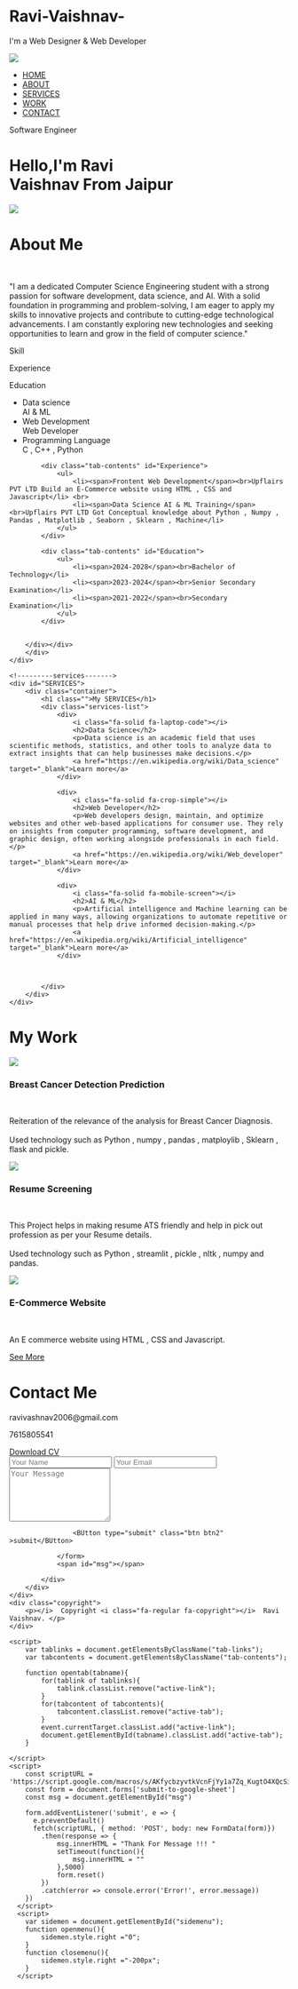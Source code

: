 # Ravi-Vaishnav-
I'm a Web Designer &amp; Web Developer 
<!DOCTYPE html>
<html lang="en">
<head>
    <meta charset="UTF-8">
    <meta name="viewport" content="width=device-width, initial-scale=1.0">
    <title>Ravi Vaishnav Portfolio</title>
    <link rel="stylesheet" href="style.css">
    <link rel="shortcut icon" href="images/img3.png" type="banner_image">
    <script src="https://kit.fontawesome.com/b1c2de8876.js" crossorigin="anonymous"></script>
</head>
<body>
    <div id="header">
        <div class="container">
            <nav>
                <img src="images/logo.png" class="logo">
                <ul id="sidemenu">
                    <li><a href="#header">HOME</a></li>
                    <li><a href="#about">ABOUT</a></li>
                    <li><a href="#SERVICES">SERVICES</a></li>
                    <li><a href="#work">WORK</a></li>
                    <li><a href="#contact">CONTACT</a></li>
                    <i class="fa-solid fa-xmark" onclick="closemenu()"></i>
                </ul>
                <i class="fa-solid fa-bars" onclick="openmenu()"></i>
            </nav>
            <div class="header-text"><p>Software Engineer</p>
                <h1>Hello,I'm <span>Ravi</span><br>Vaishnav From Jaipur </h1>
            </div>
            </div>
            </div>
    <div id="about">
        <div class="container">
            <div class="row"><div class="about-col-1">
                <img src="images/img.jpg">
            </div>
        <div class="about-col-2">
            <h1 class="sub-title">About Me</h1><br>
            <p>"I am a dedicated Computer Science Engineering student with a strong passion for software development, data science, and AI. With a solid foundation in programming and problem-solving, I am eager to apply my skills to innovative projects and contribute to cutting-edge technological advancements. I am constantly exploring new technologies and seeking opportunities to learn and grow in the field of computer science."</p>
            <div class="tab-title">
                <p class="tab-links active-link" onclick="opentab('Skill')" >Skill</p>
                <p class="tab-links" onclick="opentab('Experience')">Experience</p>
                <p class="tab-links" onclick="opentab('Education')">Education</p>
            </div>
            <div class="tab-contents active-tab" id="Skill">
                <ul>
                    <li><span>Data science</span><br>AI & ML</li>
                    <li><span>Web Development </span><br>Web Developer</li>
                    <li><span>Programming Language</span><br>C , C++ , Python</li>
                </ul>
            </div>

            <div class="tab-contents" id="Experience">
                <ul>
                    <li><span>Frontent Web Development</span><br>Upflairs PVT LTD Build an E-Commerce website using HTML , CSS and Javascript</li> <br>
                    <li><span>Data Science AI & ML Training</span><br>Upflairs PVT LTD Got Conceptual knowledge about Python , Numpy , Pandas , Matplotlib , Seaborn , Sklearn , Machine</li>
                </ul>
            </div>

            <div class="tab-contents" id="Education">
                <ul>
                    <li><span>2024-2028</span><br>Bachelor of Technology</li>
                    <li><span>2023-2024</span><br>Senior Secondary Examination</li>
                    <li><span>2021-2022</span><br>Secondary Examination</li>
                </ul>
            </div>


        </div></div>
        </div>
    </div>

    <!---------services------->
    <div id="SERVICES">
        <div class="container">
            <h1 class="">My SERVICES</h1>
            <div class="services-list">
                <div>
                    <i class="fa-solid fa-laptop-code"></i>
                    <h2>Data Science</h2>
                    <p>Data science is an academic field that uses scientific methods, statistics, and other tools to analyze data to extract insights that can help businesses make decisions.</p>
                    <a href="https://en.wikipedia.org/wiki/Data_science" target="_blank">Learn more</a>
                </div>

                <div>
                    <i class="fa-solid fa-crop-simple"></i>
                    <h2>Web Developer</h2>
                    <p>Web developers design, maintain, and optimize websites and other web-based applications for consumer use. They rely on insights from computer programming, software development, and graphic design, often working alongside professionals in each field.</p>
                    <a href="https://en.wikipedia.org/wiki/Web_developer" target="_blank">Learn more</a>
                </div>

                <div>
                    <i class="fa-solid fa-mobile-screen"></i>
                    <h2>AI & ML</h2>
                    <p>Artificial intelligence and Machine learning can be applied in many ways, allowing organizations to automate repetitive or manual processes that help drive informed decision-making.</p>
                    <a href="https://en.wikipedia.org/wiki/Artificial_intelligence" target="_blank">Learn more</a>
                </div>



            </div>
        </div>
    </div>

<!------work-------->

<div id="work">
    <div class="container">
        <h1 class="sub-title">My Work</h1>
        <div class="Work-list">
            <div class="Work">
                <img src="images/mywork1.jpg" >
                <div class="layer">
                    <h3>Breast Cancer Detection Prediction</h3><br>
                    <p>Reiteration of the relevance of the analysis for Breast Cancer Diagnosis.
                       <br><br> Used technology such as Python , numpy , pandas , matploylib , Sklearn , flask and pickle.</p>
                    <a href="https://github.com/ravivaishnav15/Breast-Cancer-Detection-Prediction" target="_blank"><i class="fa-solid fa-arrow-up-right-from-square"></i></a>
                </div>
            </div>
            <div class="Work">
                <img src="images/mywork2.png" >
                <div class="layer">
                    <h3>Resume Screening</h3><br>
                    <p>This Project helps in making resume ATS friendly and help in  pick out profession as per your Resume details.
                       <br><br> Used technology such as Python , streamlit , pickle , nltk , numpy and pandas.</p>
                    <a href="https://github.com/ravivaishnav15/Resume-Screening-with-Python" target="_blank"><i class="fa-solid fa-arrow-up-right-from-square"></i></a>
                </div>
            </div>
            <div class="Work">
                <img src="images/mywork3.jpg" >
                <div class="layer">
                    <h3>E-Commerce Website</h3><br>
                    <p>An E commerce website using HTML , CSS and Javascript.</p>
                    <a href="https://github.com/ravivaishnav15/E-Commerce-Website" target="_blank"><i class="fa-solid fa-arrow-up-right-from-square"></i></a>
                </div>
            </div>
        </div>
        <a href="#" class="btn">See More</a>
    </div>
</div>

<!-------contact------->

<div id="contact">
    <div class="container">
        <div class="row">
            <div class="contact-left">
                <h1 class="sub-title">Contact Me</h1>
                <p><i class="fa-regular fa-paper-plane"></i>ravivashnav2006@gmail.com</p>
                <p><i class="fa-solid fa-square-phone"></i>7615805541</p>
                <div class="social-icons">
                <a href="https://x.com/ravi_pandit_15" target="_blank"><i class="fa-brands fa-x-twitter"></i></i></a>
                <a href="https://www.instagram.com/ravi_pandit_15?igsh=Y2toMTBpeDdqMnB6" target="_blank"><i class="fa-brands fa-instagram"></i></a>
                <a href="https://www.linkedin.com/in/ravi_pandit_15" target="_blank"><i class="fa-brands fa-linkedin"></i></a>
                <a href="https://www.facebook.com/ravivaishnav?mibextid=ZbWKwL" target="_blank"><i class="fa-brands fa-facebook"></i></a>
                </div>
                <a href="images/Resume.pdf" download class="btn btn2">Download CV</a>
            </div>
            <div class="contact-right">
                <form name="submit-to-google-sheet">
                    <input type="text" Name="Name" placeholder="Your Name" required>
                    <input type="email" name="email" placeholder="Your Email" required>
                    <textarea name="Message" rows="6" placeholder="Your Message"></textarea>
                    
                    <BUtton type="submit" class="btn btn2" >submit</BUtton>
                    
                </form>
                <span id="msg"></span>
                
            </div>
        </div>
    </div>
    <div class="copyright">
        <p></i>  Copyright <i class="fa-regular fa-copyright"></i>  Ravi Vaishnav. </p>
    </div>
</div>

    <script>
        var tablinks = document.getElementsByClassName("tab-links");
        var tabcontents = document.getElementsByClassName("tab-contents");

        function opentab(tabname){
            for(tablink of tablinks){
                tablink.classList.remove("active-link");
            }
            for(tabcontent of tabcontents){
                tabcontent.classList.remove("active-tab");
            }
            event.currentTarget.classList.add("active-link");
            document.getElementById(tabname).classList.add("active-tab");
        }
        
    </script>
    <script>
        const scriptURL = 'https://script.google.com/macros/s/AKfycbzyvtkVcnFjYy1a7Zq_KugtO4XQcSiiGX0M1sIlWUcc7wtiTfhyVRA09Og184f0xeL_/exec'
        const form = document.forms['submit-to-google-sheet']
        const msg = document.getElementById("msg")
      
        form.addEventListener('submit', e => {
          e.preventDefault()
          fetch(scriptURL, { method: 'POST', body: new FormData(form)})
            .then(response => {
                msg.innerHTML = "Thank For Message !!! "
                setTimeout(function(){
                    msg.innerHTML = ""
                },5000)
                form.reset()
            })
            .catch(error => console.error('Error!', error.message))
        })
      </script>
      <script>
        var sidemen = document.getElementById("sidemenu");
        function openmenu(){
            sidemen.style.right ="0";
        }
        function closemenu(){
            sidemen.style.right ="-200px";
        }
      </script>
    
</body>
</html><!DOCTYPE html>
<html lang="en">
<head>
    <meta charset="UTF-8">
    <title>Page title</title>
</head>
<body>
    
</body>
</html>
